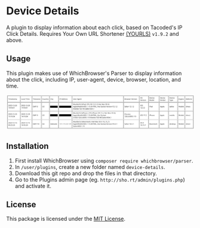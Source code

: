# Device Details

A plugin to display information about each click, based on Tacoded's IP Click Details.
Requires Your Own URL Shortener [(YOURLS)](https://yourls.org) `v1.9.2` and above.

## Usage

This plugin makes use of WhichBrowser's Parser to display information about the click, including IP, user-agent, device, browser, location, and time.

![screenshot](screenshot.png)

## Installation

1. First install WhichBrowser using `composer require whichbrowser/parser`.
2. In `/user/plugins`, create a new folder named `device-details`.
3. Download this git repo and drop the files in that directory.
4. Go to the Plugins admin page (eg. `http://sho.rt/admin/plugins.php`) and activate it.

## License

This package is licensed under the [MIT License](LICENSE.txt).

